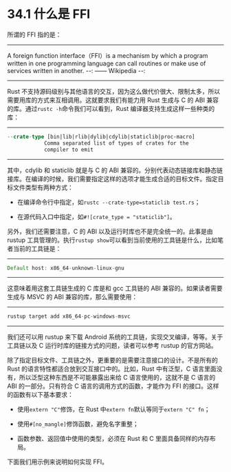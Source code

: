 # 34.1 什么是 FFI

所谓的 FFI 指的是：

---

A foreign function interface（FFI）is a mechanism by which a program written in one programming language can call routines or make use of services written in another.
--:
—— Wikipedia
--:

---

Rust 不支持源码级别与其他语言的交互，因为这么做代价很大、限制太多，所以需要用库的方式来互相调用。这就要求我们有能力用 Rust 生成与 C 的 ABI 兼容的库。通过`rustc -h`命令我们可以看到，Rust 编译器支持生成这样一些种类的库：

---

```rust
--crate-type [bin|lib|rlib|dylib|cdylib|staticlib|proc-macro]
            Comma separated list of types of crates for the
            compiler to emit
```

---

其中，cdylib 和 staticlib 就是与 C 的 ABI 兼容的。分别代表动态链接库和静态链接库。在编译的时候，我们需要指定这样的选项才能生成合适的目标文件。指定目标文件类型有两种方式：

- 在编译命令行中指定，如`rustc --crate-type=staticlib test.rs`；

- 在源代码入口中指定，如`#![crate_type = "staticlib"]`。

另外，我们还需要注意，C 的 ABI 以及运行时库也不是完全统一的。此事是由 rustup 工具管理的。执行`rustup show`可以看到当前使用的工具链是什么，比如笔者当前的工具链是：

---

```rust
Default host: x86_64-unknown-linux-gnu
```

---

这意味着用这套工具链生成的 C 库是和 gcc 工具链的 ABI 兼容的。如果读者需要生成与 MSVC 的 ABI 兼容的库，那么需要使用：

---

```rust
rustup target add x86_64-pc-windows-msvc
```

---

我们还可以用 rustup 来下载 Android 系统的工具链，实现交叉编译，等等。关于工具链以及 C 运行时库的链接方式的问题，读者可以参考 rustup 的官方网站。

除了指定目标文件、工具链之外，更重要的是需要注意接口的设计。不是所有的 Rust 的语言特性都适合放到交互接口中的。比如，Rust 中有泛型，C 语言里面没有，所以泛型这种东西是不可能暴露出来给 C 语言使用的，这就不是 C 语言的 ABI 的一部分。只有符合 C 语言的调用方式的函数，才能作为 FFI 的接口。这样的函数有以下基本要求：

- 使用`extern "C"`修饰，在 Rust 中`extern fn`默认等同于`extern "C" fn`；

- 使用`#[no_mangle]`修饰函数，避免名字重整；

- 函数参数、返回值中使用的类型，必须在 Rust 和 C 里面具备同样的内存布局。

下面我们用示例来说明如何实现 FFI。
